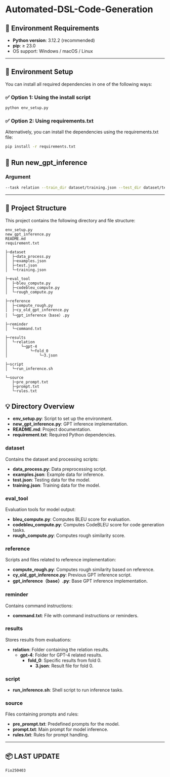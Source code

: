 # Automated-DSL-Code-Generation

## 🐍 Environment Requirements

- **Python version**: 3.12.2 (recommended)
- **pip**: ≥ 23.0
- OS support: Windows / macOS / Linux

---

## 🔧 Environment Setup

You can install all required dependencies in one of the following ways:

### ✅ Option 1: Using the install script

```bash
python env_setup.py
```
### ✅ Option 2: Using requirements.txt
Alternatively, you can install the dependencies using the requirements.txt file:

```bash
pip install -r requirements.txt
```

## 🔑 Run new_gpt_inference

### Argument
```bash
--task relation --train_dir dataset/training.json --test_dir dataset/test.json --shot_dir dataset/examples.json --shot_num 3 --prompt_dir source/pre_prompt.txt --model gpt-4 --output_dir results/
```

---

## 📂 Project Structure

This project contains the following directory and file structure:

```
env_setup.py
new_gpt_inference.py
README.md
requirement.txt

├─dataset
│  ├─data_process.py
│  ├─examples.json
│  ├─test.json
│  └─training.json

├─eval_tool
│  ├─bleu_compute.py
│  ├─codebleu_compute.py
│  └─rough_compute.py

├─reference
│  ├─compute_rough.py
│  ├─cy_old_gpt_inference.py
│  └─gpt_inference（base）.py

├─reminder
│  └─command.txt

├─results
│  └─relation
│      └─gpt-4
│          └─fold_0
│              └─3.json

├─script
│  └─run_inference.sh

└─source
   ├─pre_prompt.txt
   ├─prompt.txt
   └─rules.txt
```

## 💡 Directory Overview

- **env_setup.py**: Script to set up the environment.
- **new_gpt_inference.py**: GPT inference implementation.
- **README.md**: Project documentation.
- **requirement.txt**: Required Python dependencies.

### dataset
Contains the dataset and processing scripts:
- **data_process.py**: Data preprocessing script.
- **examples.json**: Example data for inference.
- **test.json**: Testing data for the model.
- **training.json**: Training data for the model.

### eval_tool
Evaluation tools for model output:
- **bleu_compute.py**: Computes BLEU score for evaluation.
- **codebleu_compute.py**: Computes CodeBLEU score for code generation tasks.
- **rough_compute.py**: Computes rough similarity score.

### reference
Scripts and files related to reference implementation:
- **compute_rough.py**: Computes rough similarity based on reference.
- **cy_old_gpt_inference.py**: Previous GPT inference script.
- **gpt_inference（base）.py**: Base GPT inference implementation.

### reminder
Contains command instructions:
- **command.txt**: File with command instructions or reminders.

### results
Stores results from evaluations:
- **relation**: Folder containing the relation results.
  - **gpt-4**: Folder for GPT-4 related results.
    - **fold_0**: Specific results from fold 0.
      - **3.json**: Result file for fold 0.

### script
- **run_inference.sh**: Shell script to run inference tasks.

### source
Files containing prompts and rules:
- **pre_prompt.txt**: Predefined prompts for the model.
- **prompt.txt**: Main prompt for model inference.
- **rules.txt**: Rules for prompt handling.

---

## 📦 LAST UPDATE
```
Fio250403
